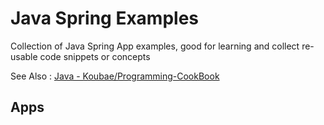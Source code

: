 Java Spring Examples
==================== 


Collection of Java Spring App examples, good for learning and collect re-usable code snippets or concepts

See Also : [Java - Koubae/Programming-CookBook](https://github.com/Koubae/Programming-CookBook/tree/master/Programming%20Languages/Java)


Apps
----

